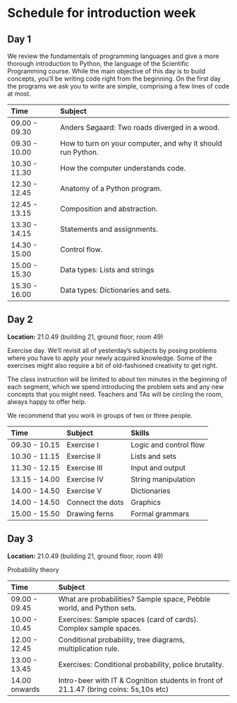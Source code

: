 # Schedule for introduction week 

## Day 1

We review the fundamentals of programming languages and give a more thorough introduction to Python, the language of the Scientific Programming course. While the main objective of this day is to build concepts, you’ll be writing code right from the beginning. On the first day the programs we ask you to write are simple, comprising a few lines of code at most.

| Time          | Subject |
|:-----         |:--------|
| 09.00 - 09.30 | Anders Søgaard: Two roads diverged in a wood. |
| 09.30 - 10.00 | How to turn on your computer, and why it should run Python. | 
| 10.30 - 11.30 | How the computer understands code. |
| 12.30 - 12.45 | Anatomy of a Python program. | 
| 12.45 - 13.15 | Composition and abstraction. | 
| 13.30 - 14.15 | Statements and assignments. |
| 14.30 - 15.00 | Control flow. | 
| 15.00 - 15.30 | Data types: Lists and strings| 
| 15.30 - 16.00 | Data types: Dictionaries and sets. | 

## Day 2

**Location:** 21.0.49 (building 21, ground floor, room 49)

Exercise day. We’ll revisit all of yesterday’s subjects by posing problems where you have to apply your newly acquired knowledge. Some of the exercises might also require a bit of old-fashioned creativity to get right.

The class instruction will be limited to about ten minutes in the beginning of each segment, which we spend introducing the problem sets and any new concepts that you might need. Teachers and TAs will be circling the room, always happy to offer help. 

We recommend that you work in groups of two or three people. 

| Time          | Subject | Skills | 
|:-----         |:--------| :-----|
| 09.30 - 10.15 | Exercise I | Logic and control flow |
| 10.30 - 11.15 | Exercise II | Lists and sets | 
| 11.30 - 12.15 | Exercise III | Input and output |
| 13.15 - 14.00 | Exercise IV | String manipulation |
| 14.00 - 14.50 | Exercise V | Dictionaries |
| 14.00 - 14.50 | Connect the dots | Graphics |
| 15.00 - 15.50 | Drawing ferns | Formal grammars |


## Day 3

**Location:** 21.0.49 (building 21, ground floor, room 49)

Probability theory

| Time          | Subject |
|:-----         |:--------|
| 09.00 - 09.45 | What are probabilities? Sample space, Pebble world, and Python sets. | 
| 10.00 - 10.45 | Exercises: Sample spaces (card of cards). Complex sample spaces. | 
| 12.00 - 12.45 | Conditional probability, tree diagrams, multiplication rule.  |
| 13.00 - 13.45 | Exercises: Conditional probability, police brutality. | 
| 14.00 onwards | Intro-beer with IT & Cognition students in front of 21.1.47 (bring coins: 5s,10s etc) | 
